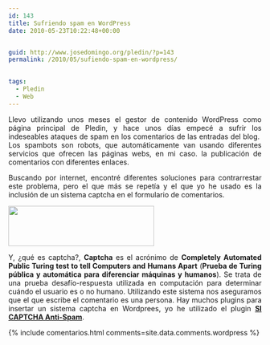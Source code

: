 ```yaml
---
id: 143
title: Sufriendo spam en WordPress
date: 2010-05-23T10:22:48+00:00


guid: http://www.josedomingo.org/pledin/?p=143
permalink: /2010/05/sufiendo-spam-en-wordpress/

  
tags:
  - Pledin
  - Web
---
```

<p style="text-align: justify;">
  Llevo utilizando unos meses el gestor de contenido WordPress como página principal de Pledin, y hace unos días empecé a sufrir los indeseables ataques de spam en los comentarios de las entradas del blog.  Los spambots son robots, que automáticamente van usando diferentes servicios que ofrecen las páginas webs, en mi caso. la publicación de comentarios con diferentes enlaces.
</p>

<p style="text-align: justify;">
  Buscando por internet, encontré diferentes soluciones para contrarrestar este problema, pero el que más se repetía y el que yo he usado es la inclusión de un sistema captcha en el formulario de comentarios.
</p>

<p style="text-align: justify;">
  <img class="aligncenter" title="captcha" src="http://upload.wikimedia.org/wikipedia/commons/6/69/Captcha.jpg" alt="" width="290" height="80" />
</p>

<p style="text-align: justify;">
  Y, ¿qué es captcha?, <strong>Captcha</strong> es el acrónimo de <strong>Completely Automated Public Turing test to tell Computers and Humans Apart</strong> (<strong>Prueba de Turing pública y automática para diferenciar máquinas y humanos</strong>). Se trata de una prueba desafío-respuesta utilizada en computación para determinar cuándo el usuario es o no humano. Utilizando este sistema nos aseguramos que el que escribe el comentario es una persona. Hay muchos plugins para insertar un sistema captcha en Wordprees, yo he utilizado el plugin <a href="http://wordpress.org/extend/plugins/si-captcha-for-wordpress/"><strong>SI CAPTCHA Anti-Spam</strong></a>.
</p>


{% include comentarios.html comments=site.data.comments.wordpress %}

